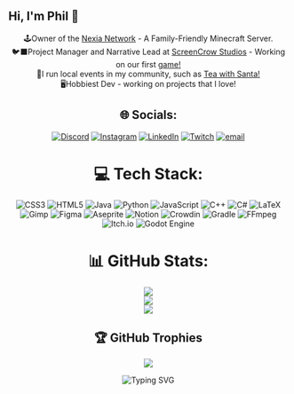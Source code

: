 ## Hi, I'm Phil 🚂
<div align="center"
🎓Full-time student studying Aircraft Engineering at the University of Salford <br/>
🕹️Owner of the <a href="https://playnexia.net/" target="_blank">Nexia Network</a> - A Family-Friendly Minecraft Server. <br/>
🐦‍⬛Project Manager and Narrative Lead at <a href="https://screencrowstudios.com/home" target="_blank">ScreenCrow Studios</a> - Working on our first <a href="https://thedreamlurker.screencrowstudios.com/" target="_blank">game!</a><br/>
🎅I run local events in my community, such as <a href="https://teawithsanta.com" target="_blank">Tea with Santa!</a><br/>
🖥️Hobbiest Dev - working on projects that I love!

## 🌐 Socials:
[![Discord](https://img.shields.io/badge/Discord-%237289DA.svg?logo=discord&logoColor=white)](https://discord.gg/https://discord.gg/eDfzCvZPVu) [![Instagram](https://img.shields.io/badge/Instagram-%23E4405F.svg?logo=Instagram&logoColor=white)](https://instagram.com/__phil3__) [![LinkedIn](https://img.shields.io/badge/LinkedIn-%230077B5.svg?logo=linkedin&logoColor=white)](https://www.linkedin.com/in/philip-beswick-81a385250/) [![Twitch](https://img.shields.io/badge/Twitch-%239146FF.svg?logo=Twitch&logoColor=white)](https://twitch.tv/phileasfogg3) [![email](https://img.shields.io/badge/Email-D14836?logo=gmail&logoColor=white)](mailto:philip.beswick@hotmail.com) 

# 💻 Tech Stack:
![CSS3](https://img.shields.io/badge/css3-%231572B6.svg?style=for-the-badge&logo=css3&logoColor=white) ![HTML5](https://img.shields.io/badge/html5-%23E34F26.svg?style=for-the-badge&logo=html5&logoColor=white) ![Java](https://img.shields.io/badge/java-%23ED8B00.svg?style=for-the-badge&logo=openjdk&logoColor=white) ![Python](https://img.shields.io/badge/python-3670A0?style=for-the-badge&logo=python&logoColor=ffdd54) ![JavaScript](https://img.shields.io/badge/javascript-%23323330.svg?style=for-the-badge&logo=javascript&logoColor=%23F7DF1E) ![C++](https://img.shields.io/badge/c++-%2300599C.svg?style=for-the-badge&logo=c%2B%2B&logoColor=white) ![C#](https://img.shields.io/badge/c%23-%23239120.svg?style=for-the-badge&logo=csharp&logoColor=white) ![LaTeX](https://img.shields.io/badge/latex-%23008080.svg?style=for-the-badge&logo=latex&logoColor=white) ![Gimp](https://img.shields.io/badge/Gimp-657D8B?style=for-the-badge&logo=gimp&logoColor=FFFFFF) ![Figma](https://img.shields.io/badge/figma-%23F24E1E.svg?style=for-the-badge&logo=figma&logoColor=white) ![Aseprite](https://img.shields.io/badge/Aseprite-FFFFFF?style=for-the-badge&logo=Aseprite&logoColor=#7D929E) ![Notion](https://img.shields.io/badge/Notion-%23000000.svg?style=for-the-badge&logo=notion&logoColor=white) ![Crowdin](https://img.shields.io/badge/Crowdin-2E3340.svg?style=for-the-badge&logo=Crowdin&logoColor=white) ![Gradle](https://img.shields.io/badge/Gradle-02303A.svg?style=for-the-badge&logo=Gradle&logoColor=white) ![FFmpeg](https://shields.io/badge/FFmpeg-%23171717.svg?logo=ffmpeg&style=for-the-badge&labelColor=171717&logoColor=5cb85c) ![Itch.io](https://img.shields.io/badge/Itch-%23FF0B34.svg?style=for-the-badge&logo=Itch.io&logoColor=white) ![Godot Engine](https://img.shields.io/badge/GODOT-%23FFFFFF.svg?style=for-the-badge&logo=godot-engine)
# 📊 GitHub Stats:
![](https://github-readme-stats.vercel.app/api?username=PhileasFogg3&theme=dark&hide_border=false&include_all_commits=true&count_private=true)<br/>
![](https://nirzak-streak-stats.vercel.app/?user=PhileasFogg3&theme=dark&hide_border=false)<br/>
![](https://github-readme-stats.vercel.app/api/top-langs/?username=PhileasFogg3&theme=dark&hide_border=false&include_all_commits=true&count_private=true&layout=compact)

## 🏆 GitHub Trophies
![](https://github-profile-trophy.vercel.app/?username=PhileasFogg3&theme=radical&no-frame=false&no-bg=false&margin-w=4)


<p align="center" href="https://git.io/typing-svg"><img src="https://readme-typing-svg.demolab.com?font=Lobster&pause=5&color=87CEEB&center=true&vCenter=true&width=435&lines=You'll Never Walk Alone" alt="Typing SVG" />

<!-- Proudly created with GPRM ( https://gprm.itsvg.in ) -->
